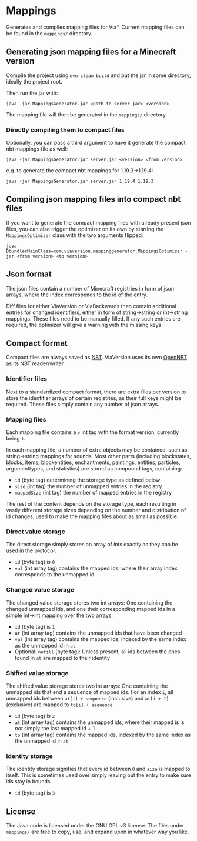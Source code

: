 # Mappings

Generates and compiles mapping files for Via*. Current mapping files can be found in the `mappings/` directory.

## Generating json mapping files for a Minecraft version

Compile the project using `mvn clean build` and put the jar in some directory, ideally the project root.

Then run the jar with:

```
java -jar MappingsGenerator.jar <path to server jar> <version>
```

The mapping file will then be generated in the `mappings/` directory.

### Directly compiling them to compact files

Optionally, you can pass a third argument to have it generate the compact nbt mappings file as
well:

```
java -jar MappingsGenerator.jar server.jar <version> <from version>
```

e.g. to generate the compact nbt mappings for 1.19.3->1.19.4:

```
java -jar MappingsGenerator.jar server.jar 1.19.4 1.19.3
```

## Compiling json mapping files into compact nbt files

If you want to generate the compact mapping files with already present json files, you can also trigger the optimizer on
its own by starting the `MappingsOptimizer` class with the two arguments flipped:

```
java -DbundlerMainClass=com.viaversion.mappinggenerator.MappingsOptimizer -jar <from version> <to version>
```

## Json format

The json files contain a number of Minecraft registries in form of json arrays, where the index corresponds to the id of
the entry.

Diff files for either ViaVersion or ViaBackwards then contain additional entries for changed identifiers, either in form
of string→string or int→string mappings. These files need to be manually filled. If any such entries are required, the
optimizer will give a warning with the missing keys.

## Compact format

Compact files are always saved as [NBT](https://minecraft.fandom.com/wiki/NBT_format). ViaVersion uses its
own [OpenNBT](https://github.com/ViaVersion/OpenNBT) as its NBT reader/writer.

### Identifier files

Next to a standardized compact format, there are extra files per version to store the identifier arrays of certain
registries, as their full keys might be required. These files simply contain any number of json arrays.

### Mapping files

Each mapping file contains a `v` int tag with the format version, currently being `1`.

In each mapping file, a number of extra objects may be contained, such as string→string mappings for sounds. Most other
parts (including blockstates, blocks, items, blockentities, enchantments, paintings, entities, particles, argumenttypes,
and statistics) are stored as compound tags, containing:

* `id` (byte tag) determining the storage type as defined below
* `size` (int tag) the number of unmapped entries in the registry
* `mappedSize` (int tag) the number of mapped entries in the registry

The rest of the content depends on the storage type, each resulting in vastly different storage sizes depending on the
number and distribution of id changes, used to make the mapping files about as small as possible.

### Direct value storage

The direct storage simply stores an array of ints exactly as they can be used in the protocol.

* `id` (byte tag) is `0`
* `val` (int array tag) contains the mapped ids, where their array index corresponds to the unmapped id

### Changed value storage

The changed value storage stores two int arrays: One containing the changed unmapped ids, and one their corresponding
mapped ids in a simple int→int mapping over the two arrays.

* `id` (byte tag) is `1`
* `at` (int array tag) contains the unmapped ids that have been changed
* `val` (int array tag) contains the mapped ids, indexed by the same index as the unmapped id in `at`
* Optional: `nofill` (byte tag): Unless present, all ids between the ones found in `at` are mapped to their identity

### Shifted value storage

The shifted value storage stores two int arrays: One containing the unmapped ids that end a sequence of mapped ids. For
an index `i`, all unmapped ids between `at[i] + sequence` (inclusive) and `at[i + 1]` (exclusive) are mapped to `to[i] + sequence`.

* `id` (byte tag) is `2`
* `at` (int array tag) contains the unmapped ids, where their mapped is is *not* simply the last mapped id + 1
* `to` (int array tag) contains the mapped ids, indexed by the same index as the unmapped id in `at`

### Identity storage

The identity storage signifies that every id between `0` and `size` is mapped to itself. This is sometimes used over
simply leaving out the entry to make sure ids stay in bounds.

* `id` (byte tag) is `3`

## License

The Java code is licensed under the GNU GPL v3 license. The files under `mappings/` are free to copy, use, and expand
upon in whatever way you like.